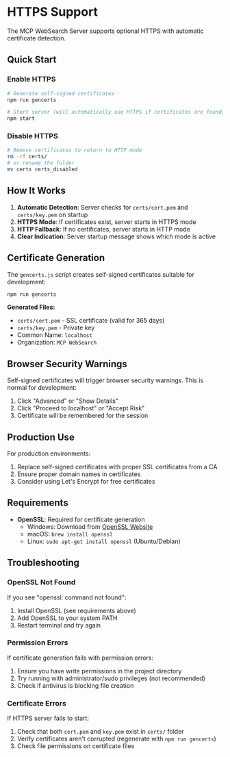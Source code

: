 # HTTPS Support

The MCP WebSearch Server supports optional HTTPS with automatic certificate detection.

## Quick Start

### Enable HTTPS
```bash
# Generate self-signed certificates
npm run gencerts

# Start server (will automatically use HTTPS if certificates are found)
npm start
```

### Disable HTTPS
```bash
# Remove certificates to return to HTTP mode
rm -rf certs/
# or rename the folder
mv certs certs_disabled
```

## How It Works

1. **Automatic Detection**: Server checks for `certs/cert.pem` and `certs/key.pem` on startup
2. **HTTPS Mode**: If certificates exist, server starts in HTTPS mode
3. **HTTP Fallback**: If no certificates, server starts in HTTP mode
4. **Clear Indication**: Server startup message shows which mode is active

## Certificate Generation

The `gencerts.js` script creates self-signed certificates suitable for development:

```bash
npm run gencerts
```

**Generated Files:**
- `certs/cert.pem` - SSL certificate (valid for 365 days)
- `certs/key.pem` - Private key
- Common Name: `localhost`
- Organization: `MCP WebSearch`

## Browser Security Warnings

Self-signed certificates will trigger browser security warnings. This is normal for development:

1. Click "Advanced" or "Show Details"
2. Click "Proceed to localhost" or "Accept Risk"
3. Certificate will be remembered for the session

## Production Use

For production environments:
1. Replace self-signed certificates with proper SSL certificates from a CA
2. Ensure proper domain names in certificates
3. Consider using Let's Encrypt for free certificates

## Requirements

- **OpenSSL**: Required for certificate generation
  - Windows: Download from [OpenSSL Website](https://slproweb.com/products/Win32OpenSSL.html)
  - macOS: `brew install openssl`
  - Linux: `sudo apt-get install openssl` (Ubuntu/Debian)

## Troubleshooting

### OpenSSL Not Found
If you see "openssl: command not found":
1. Install OpenSSL (see requirements above)
2. Add OpenSSL to your system PATH
3. Restart terminal and try again

### Permission Errors
If certificate generation fails with permission errors:
1. Ensure you have write permissions in the project directory
2. Try running with administrator/sudo privileges (not recommended)
3. Check if antivirus is blocking file creation

### Certificate Errors
If HTTPS server fails to start:
1. Check that both `cert.pem` and `key.pem` exist in `certs/` folder
2. Verify certificates aren't corrupted (regenerate with `npm run gencerts`)
3. Check file permissions on certificate files